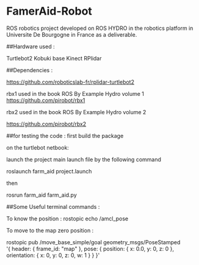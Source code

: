 # FamerAid-Robot
ROS robotics project developed on ROS HYDRO in the robotics platform in Universite De Bourgogne in France as a deliverable.


##Hardware used :

Turtlebot2 Kobuki base
Kinect
RPlidar


##Dependencies : 

https://github.com/roboticslab-fr/rplidar-turtlebot2

rbx1 used in the book ROS By Example Hydro volume 1
https://github.com/pirobot/rbx1

rbx2 used in the book ROS By Example Hydro volume 2

https://github.com/pirobot/rbx2

##for testing the code : 
first build the package 

on the turtlebot netbook:

launch the project main launch file by the following command

roslaunch farm_aid project.launch

then 

rosrun farm_aid farm_aid.py

##Some Useful terminal commands : 

To know the position :  rostopic echo /amcl_pose

To move to the map zero position : 

rostopic pub /move_base_simple/goal geometry_msgs/PoseStamped \
'{ header: { frame_id: "map" }, pose: { position: { x: 0.0, y: 0, z:
0 }, orientation: { x: 0, y: 0, z: 0, w: 1 } } }'
